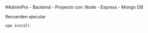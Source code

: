 #AdminPro - Backend - Proyecto con: Node - Express - Mongo DB

Recuerden ejecutar

````
npm install
````
